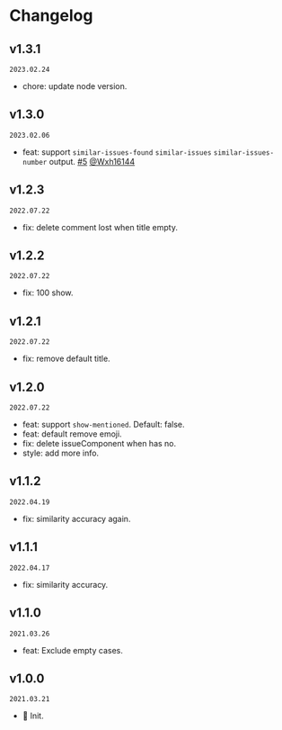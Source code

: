 # Changelog

## v1.3.1

`2023.02.24`

- chore: update node version.

## v1.3.0

`2023.02.06`

- feat: support `similar-issues-found` `similar-issues` `similar-issues-number` output. [#5](https://github.com/actions-cool/issues-similarity-analysis/pull/5) [@Wxh16144](https://github.com/Wxh16144)

## v1.2.3

`2022.07.22`

- fix: delete comment lost when title empty.

## v1.2.2

`2022.07.22`

- fix: 100 show.

## v1.2.1

`2022.07.22`

- fix: remove default title.

## v1.2.0

`2022.07.22`

- feat: support `show-mentioned`. Default: false.
- feat: default remove emoji.
- fix: delete issueComponent when has no.
- style: add more info.

## v1.1.2

`2022.04.19`

- fix: similarity accuracy again.

## v1.1.1

`2022.04.17`

- fix: similarity accuracy.

## v1.1.0

`2021.03.26`

- feat: Exclude empty cases.

## v1.0.0

`2021.03.21`

- 🎉 Init.
